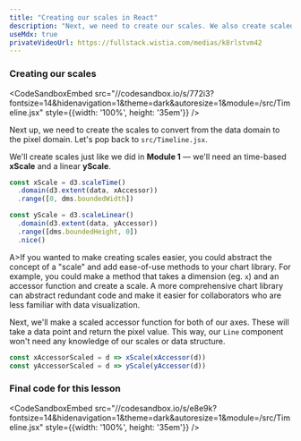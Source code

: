 ```yaml
---
title: "Creating our scales in React"
description: "Next, we need to create our scales. We also create scaled accessor functions to pass to the children of our Timeline, so they don't need to know about our scales."
useMdx: true
privateVideoUrl: https://fullstack.wistia.com/medias/k8rlstvm42
---
```


### Creating our scales

<CodeSandboxEmbed
  src="//codesandbox.io/s/772i3?fontsize=14&hidenavigation=1&theme=dark&autoresize=1&module=/src/Timeline.jsx"
  style={{width: '100%', height: '35em'}}
/>

Next up, we need to create the scales to convert from the data domain to the pixel domain. Let's pop back to `src/Timeline.jsx`.

We'll create scales just like we did in **Module 1** — we'll need an time-based **xScale** and a linear **yScale**.

```javascript
const xScale = d3.scaleTime()
  .domain(d3.extent(data, xAccessor))
  .range([0, dms.boundedWidth])

const yScale = d3.scaleLinear()
  .domain(d3.extent(data, yAccessor))
  .range([dms.boundedHeight, 0])
  .nice()
```

A>If you wanted to make creating scales easier, you could abstract the concept of a "scale" and add ease-of-use methods to your chart library. For example, you could make a method that takes a dimension (eg. `x`) and an accessor function and create a scale. A more comprehensive chart library can abstract redundant code and make it easier for collaborators who are less familiar with data visualization.

Next, we'll make a scaled accessor function for both of our axes. These will take a data point and return the pixel value. This way, our `Line` component won't need any knowledge of our scales or data structure.

```javascript
const xAccessorScaled = d => xScale(xAccessor(d))
const yAccessorScaled = d => yScale(yAccessor(d))
```

### Final code for this lesson

<CodeSandboxEmbed
  src="//codesandbox.io/s/e8e9k?fontsize=14&hidenavigation=1&theme=dark&autoresize=1&module=/src/Timeline.jsx"
  style={{width: '100%', height: '35em'}}
/>